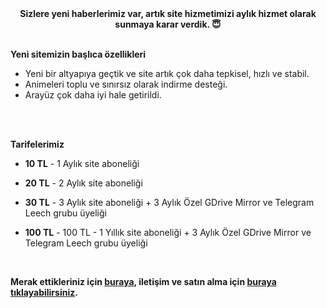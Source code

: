 <div align="center"><b>Sizlere yeni haberlerimiz var, artık site hizmetimizi aylık hizmet olarak sunmaya karar verdik. 😇</b></div>
<br />

**Yeni sitemizin başlıca özellikleri**

 - Yeni bir altyapıya geçtik ve site artık çok daha tepkisel, hızlı ve
   stabil.
 - Animeleri toplu ve sınırsız olarak indirme desteği.
 - Arayüz çok daha iyi hale getirildi.
<br />
<br />

**Tarifelerimiz**

- **10 TL** - 1 Aylık site aboneliği
 - **20 TL** - 2 Aylık site aboneliği
 - **30 TL** - 3 Aylık site aboneliği + 3 Aylık Özel GDrive Mirror ve Telegram Leech grubu üyeliği

 - **100 TL** - 100 TL - 1 Yıllık site aboneliği + 3 Aylık Özel GDrive Mirror ve Telegram Leech grubu üyeliği

<br />

**Merak ettikleriniz için [buraya](https://t.me/animearsivduyuru/5), iletişim ve satın alma için [buraya tıklayabilirsiniz](https://t.me/kanekabkz).**
